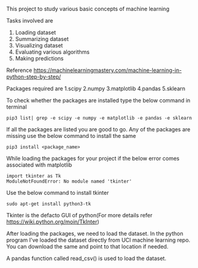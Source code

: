 This project to study various basic concepts of machine learning

Tasks involved are
1. Loading dataset
2. Summarizing dataset
3. Visualizing dataset
4. Evaluating various algorithms
5. Making predictions

Reference https://machinelearningmastery.com/machine-learning-in-python-step-by-step/

Packages required are
1.scipy
2.numpy
3.matplotlib
4.pandas
5.sklearn

To check whether the packages are installed type the below command in terminal

	pip3 list| grep -e scipy -e numpy -e matplotlib -e pandas -e sklearn

If all the packages are listed you are good to go.
Any of the packages are missing use the below command to install the same

	pip3 install <package_name>


While loading the packages for your project if the below error comes associated with matplotlib
	
	import tkinter as Tk
	ModuleNotFoundError: No module named 'tkinter'

Use the below command to install tkinter
	
	sudo apt-get install python3-tk

Tkinter is the defacto GUI of python(For more details refer https://wiki.python.org/moin/TkInter)

After loading the packages, we need to load the dataset. In the python program I've loaded the dataset directly from UCI machine learning repo. You can download the same and point to that location if needed.

A pandas function called read_csv() is used to load the dataset.
